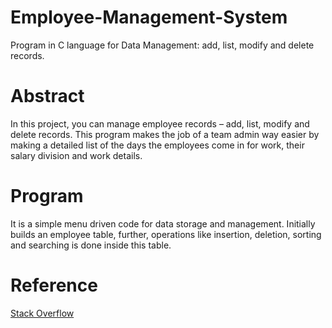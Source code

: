 # Employee-Management-System
Program in C language for Data Management: add, list,  modify and delete records.
# Abstract
In this project, you can manage employee records – add, list, 
modify and delete records. This program makes 
the job of a team admin way easier by making a detailed list of the 
days the employees come in for work, their salary division and work details. 
# Program
It is a simple menu driven code for data storage and 
management. Initially builds an employee table, further,
operations like insertion, deletion, sorting and searching is done 
inside this table. 
# Reference
[Stack Overflow](https://stackoverflow.com/questions/39606186/python-class-employee-management-system) 
